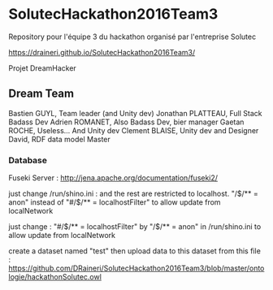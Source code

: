 # SolutecHackathon2016Team3
Repository pour l'équipe 3 du hackathon organisé par l'entreprise Solutec

https://draineri.github.io/SolutecHackathon2016Team3/

Projet DreamHacker

## Dream Team

Bastien GUYL, Team leader (and Unity dev)
Jonathan PLATTEAU, Full Stack Badass Dev
Adrien ROMANET, Also Badass Dev, bier manager
Gaetan ROCHE, Useless... And Unity dev
Clement BLAISE, Unity dev and Designer
David, RDF data model Master

### Database
Fuseki Server : http://jena.apache.org/documentation/fuseki2/

just change /run/shino.ini : 
and the rest are restricted to localhost.
"/$/** = anon" instead of  "#/$/** = localhostFilter" to allow update from localNetwork

just change  : 
"#/$/** = localhostFilter" by "/$/** = anon" in /run/shino.ini to allow update from localNetwork

create a dataset named "test"
then upload data to this dataset  from this file : https://github.com/DRaineri/SolutecHackathon2016Team3/blob/master/ontologie/hackathonSolutec.owl



